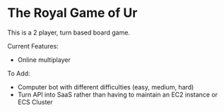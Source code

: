# The Royal Game of Ur

This is a 2 player, turn based board game.

Current Features:
  - Online multiplayer

To Add:
  - Computer bot with different difficulties (easy, medium, hard)
  - Turn API into SaaS rather than having to maintain an EC2 instance or ECS Cluster


